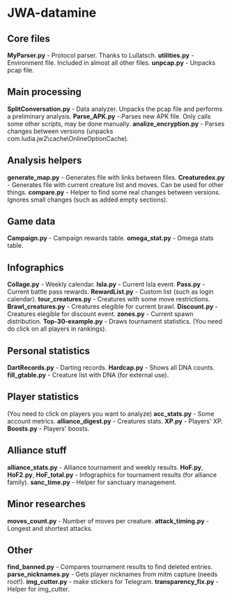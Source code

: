 # JWA-datamine

## Core files
**MyParser.py** - Protocol parser. Thanks to Lullatsch.
**utilities.py** - Environment file. Included in almost all other files.
**unpcap.py** - Unpacks pcap file. 

## Main processing
**SplitConversation.py** - Data analyzer. Unpacks the pcap file and performs a preliminary analysis.
**Parse_APK.py** - Parses new APK file. Only calls some other scripts, may be done manually.
**analize_encryption.py** - Parses changes between versions (unpacks com.ludia.jw2\cache\OnlineOptionCache).

## Analysis helpers
**generate_map.py** - Generates file with links between files.
**Creaturedex.py** - Generates file with current creature list and moves. Can be used for other things.
**compare.py** - Helper to find some real changes between versions. Ignores small changes (such as added empty sections).

## Game data
**Campaign.py** - Campaign rewards table.
**omega_stat.py** - Omega stats table.

## Infographics
**Collage.py** - Weekly calendar.
**Isla.py** - Current Isla event.
**Pass.py** - Current battle pass rewards.
**RewardList.py** - Custom list (such as login calendar).
**tour_creatures.py** - Creatures with some move restrictions.
**Brawl_creatures.py** - Creatures elegible for current brawl.
**Discount.py** - Creatures elegible for discount event.
**zones.py** - Current spawn distribution.
**Top-30-example.py** - Draws tournament statistics. (You need do click on all players in rankings).

## Personal statistics
**DartRecords.py** - Darting records.
**Hardcap.py** - Shows all DNA counts.
**fill_gtable.py** - Creature list with DNA (for external use).

## Player statistics
(You need to click on players you want to analyze)
**acc_stats.py** - Some account metrics.
**alliance_digest.py** - Creatures stats.
**XP.py** - Players' XP.
**Boosts.py** - Players' boosts.

## Alliance stuff
**alliance_stats.py** - Alliance tournament and weekly results.
**HoF.py**, **HoF2.py**, **HoF_total.py** - Infographics for tournament results (for alliance family).
**sanc_time.py** - Helper for sanctuary management.

## Minor researches
**moves_count.py** - Number of moves per creature.
**attack_timing.py** - Longest and shortest attacks.

## Other
**find_banned.py** - Compares tournament results to find deleted entries.
**parse_nicknames.py** - Gets player nicknames from mitm capture (needs root!).
**img_cutter.py** - make stickers for Telegram.
**transparency_fix.py** - Helper for img_cutter.
